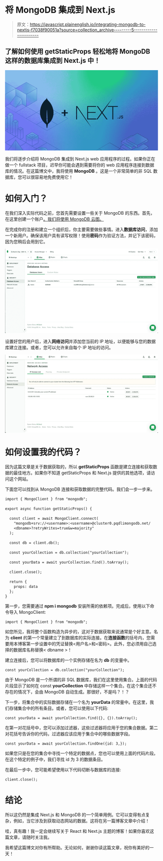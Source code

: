 # 将 MongoDB 集成到 Next.js

> 原文：<https://javascript.plainenglish.io/integrating-mongodb-to-nextjs-f7038f90051a?source=collection_archive---------5----------------------->

## 了解如何使用 getStaticProps 轻松地将 MongoDB 这样的数据库集成到 Next.js 中！

![](img/b5648e1753b2e54c36cd9ee688119ec0.png)

我们将逐步介绍将 MongoDB 集成到 Next.js web 应用程序的过程。如果你正在做一个 fullstack 项目，迟早你可能会遇到需要将你的 web 应用程序连接到数据库的情况。在这篇博文中，我将使用 **MongoDB** 。这是一个非常简单的非 SQL 数据库，您可以很容易地免费使用它！

# 如何入门？

在我们深入实际代码之前，您首先需要设置一些关于 MongoDB 的东西。首先，在这里创建一个账户[。我们将使用 MongoDB 云图。](https://www.mongodb.com/de-de/cloud/atlas)

在完成你的注册和建立一个组织后，你主要需要做些事情。进入**数据库访问**，添加一个新用户。确保该用户具有读写权限！使用**密码**作为验证方法，并记下该密码，因为您稍后会用到它。

![](img/8b0a0df80e66716e5a7a45f892ed1bc9.png)

设置好您的用户后，进入**网络访问**并添加您当前的 IP 地址，以便能够与您的数据库建立连接。或者，您可以允许来自每个 IP 地址的访问。

![](img/4ffbfbe5193ab210fb2ae73f5e56343c.png)

# 如何设置我的代码？

因为这篇文章是关于数据获取的，所以 **getStaticProps** 函数是建立连接和获取数据的最佳地方。如果你不知道 getStaticProps 和 Next.js 提供的其他选项，请访问这个网站。

下面您可以找到从 MongoDB 连接和获取数据的完整代码。我们会一步一步来。

```
import { MongoClient } from "mongodb";

export async function getStaticProps() {

  const client = await MongoClient.connect(
    "mongodb+srv://<username>:<username>@cluster0.pqdlimongodb.net/
    <dbname>?retryWrites=true&w=majority"
  );

  const db = client.db();

  const yourCollection = db.collection("yourCollection");

  const yourData = await yourCollection.find().toArray();

  client.close();

  return {
    props: data
  };
}
```

第一步，您需要通过 **npm i mongodb** 安装所需的依赖项。完成后，使用以下命令导入 MongoClient:

```
import { MongoClient } from "mongodb";
```

如您所见，我将整个函数构造为异步的，这对于数据获取来说通常是个好主意。名为 **client** 的第一个常量建立了到数据库的实际连接。在**连接函数**的括号内，您需要用本博客第一步设置中的凭证替换<用户名>和<密码>。此外，您必须用自己选择的数据库名称替换< dbname >！

建立连接后，您可以将数据库的一个实例存储在名为 **db** 的变量中。

```
const yourCollection = db.collection("yourCollection");
```

由于 MongoDB 是一个所谓的非 SQL 数据库，我们在这里使用集合。上面的代码片段显示了如何在 const **yourCollection** 中存储这样一个集合。在这个集合还不存在的情况下，会由 MongoDB 自动生成。那很好，不是吗？！？

下一步，将集合中的实际数据存储在一个名为 **yourData** 的常量中。在这里，我们存储集合中的所有条目。或者，您可以使用以下代码:

```
const yourData = await yourCollection.find({}, {}).toArray();
```

在第一对花括号中，您可以添加过滤器，这些过滤器将应用于您的集合数据。第二对花括号告诉你的代码，过滤器应该应用于集合中的哪些数据字段。

```
const yourData = await yourCollection.findOne({id: 3,});
```

如果您只是在您的集合中寻找一个特定的数据点，您也可以使用上面的代码片段。在这个特定的例子中，我们寻找 id 为 3 的数据条目。

在最后一步中，您可能希望使用以下代码切断与数据库的连接:

```
client.close();
```

# 结论

所以这仍然是集成 Next.js 和 MongoDB 的一个简单用例。它可以变得有点复杂，例如，当它涉及到获取动态网站的数据。这将在另一篇博客文章中介绍！

哇，真有趣！我一定会继续写关于 React 和 Next.js 主题的博客！如果你喜欢这篇文章，请随时关注我。

我希望这篇博文对你有所帮助。无论如何，谢谢你读这篇文章，祝你有美好的一天！